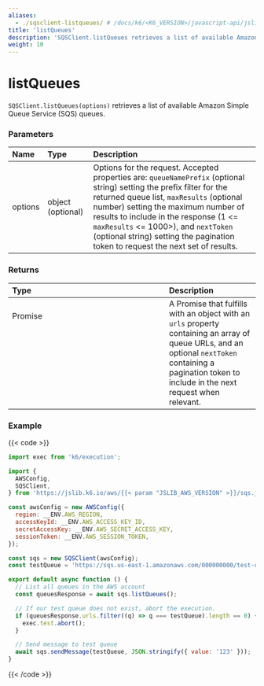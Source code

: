 ```yaml
---
aliases:
  - ./sqsclient-listqueues/ # /docs/k6/<K6_VERSION>/javascript-api/jslib/aws/sqsclient/sqsclient-listqueues/
title: 'listQueues'
description: 'SQSClient.listQueues retrieves a list of available Amazon SQS queues'
weight: 10
---
```


# listQueues

`SQSClient.listQueues(options)` retrieves a list of available Amazon Simple Queue Service (SQS) queues.

### Parameters

| Name    | Type              | Description                                                                                                                                                                                                                                                                                                                                                                   |
| :------ | :---------------- | :---------------------------------------------------------------------------------------------------------------------------------------------------------------------------------------------------------------------------------------------------------------------------------------------------------------------------------------------------------------------------- |
| options | object (optional) | Options for the request. Accepted properties are: `queueNamePrefix` (optional string) setting the prefix filter for the returned queue list, `maxResults` (optional number) setting the maximum number of results to include in the response (1 <= `maxResults` <= 1000>), and `nextToken` (optional string) setting the pagination token to request the next set of results. |

### Returns

| Type            | Description                                                                                                                                                                                               |
| :-------------- | :-------------------------------------------------------------------------------------------------------------------------------------------------------------------------------------------------------- |
| Promise<object> | A Promise that fulfills with an object with an `urls` property containing an array of queue URLs, and an optional `nextToken` containing a pagination token to include in the next request when relevant. |

### Example

{{< code >}}

<!-- md-k6:skip -->

```javascript
import exec from 'k6/execution';

import {
  AWSConfig,
  SQSClient,
} from 'https://jslib.k6.io/aws/{{< param "JSLIB_AWS_VERSION" >}}/sqs.js';

const awsConfig = new AWSConfig({
  region: __ENV.AWS_REGION,
  accessKeyId: __ENV.AWS_ACCESS_KEY_ID,
  secretAccessKey: __ENV.AWS_SECRET_ACCESS_KEY,
  sessionToken: __ENV.AWS_SESSION_TOKEN,
});

const sqs = new SQSClient(awsConfig);
const testQueue = 'https://sqs.us-east-1.amazonaws.com/000000000/test-queue';

export default async function () {
  // List all queues in the AWS account
  const queuesResponse = await sqs.listQueues();

  // If our test queue does not exist, abort the execution.
  if (queuesResponse.urls.filter((q) => q === testQueue).length == 0) {
    exec.test.abort();
  }

  // Send message to test queue
  await sqs.sendMessage(testQueue, JSON.stringify({ value: '123' }));
}
```

{{< /code >}}
